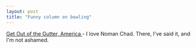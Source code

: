 ```yaml
---
layout: post
title: "Funny column on bowling"
---
```




<a href="http://www.washingtonpost.com/wp-dyn/articles/A23916-2004Feb8.html">Get Out of the Gutter, America </a> - I love Noman Chad. There, I've said it, and I'm not ashamed.


